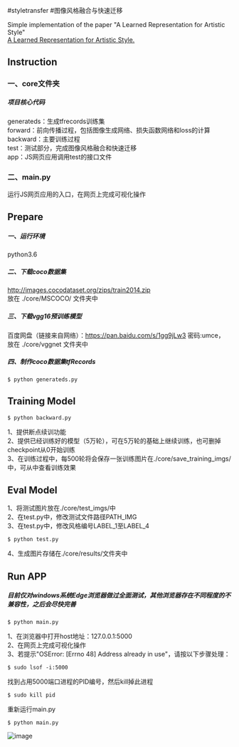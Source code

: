 #styletransfer
#图像风格融合与快速迁移

Simple implementation of the paper "A Learned Representation for Artistic Style"<br>
[A Learned Representation for Artistic Style.](http://cn.arxiv.org/pdf/1610.07629.pdf)

## Instruction
### 一、core文件夹
##### 项目核心代码<br>
generateds：生成tfrecords训练集<br>
forward：前向传播过程，包括图像生成网络、损失函数网络和loss的计算<br>
backward：主要训练过程<br>
test：测试部分，完成图像风格融合和快速迁移<br>
app：JS网页应用调用test的接口文件

### 二、main.py
运行JS网页应用的入口，在网页上完成可视化操作

## Prepare
##### 一、运行环境
python3.6<br>
##### 二、下载coco数据集
http://images.cocodataset.org/zips/train2014.zip <br>
放在 ./core/MSCOCO/ 文件夹中<br>
##### 三、下载vgg16预训练模型
百度网盘（链接来自网络）：https://pan.baidu.com/s/1gg9jLw3  密码:umce，<br>
放在 ./core/vggnet 文件夹中<br>
##### 四、制作coco数据集tfRecords
```
$ python generateds.py
```

## Training Model
```
$ python backward.py
```
1、提供断点续训功能<br>
2、提供已经训练好的模型（5万轮），可在5万轮的基础上继续训练，也可删掉checkpoint从0开始训练<br>
3、在训练过程中，每500轮将会保存一张训练图片在./core/save_training_imgs/中，可从中查看训练效果<br>

## Eval Model
1、将测试图片放在./core/test_imgs/中<br>
2、在test.py中，修改测试文件路径PATH_IMG<br>
3、在test.py中，修改风格编号LABEL_1至LABEL_4
```
$ python test.py
```
4、生成图片存储在./core/results/文件夹中

## Run APP
##### 目前仅对windows系统Edge浏览器做过全面测试，其他浏览器存在不同程度的不兼容性，之后会尽快完善
```
$ python main.py
```
1、在浏览器中打开host地址：127.0.0.1:5000<br>
2、在网页上完成可视化操作<br>
3、若提示"OSError: [Errno 48] Address already in use"，请按以下步骤处理：<br>
```
$ sudo lsof -i:5000
```
找到占用5000端口进程的PID编号，然后kill掉此进程
```
$ sudo kill pid
```
重新运行main.py
```
$ python main.py
```
 ![image](https://github.com/mr-zhouzhouzhou/styletransfer/blob/master/img/79816200bc261c4abe08f43bf4d7768.png)